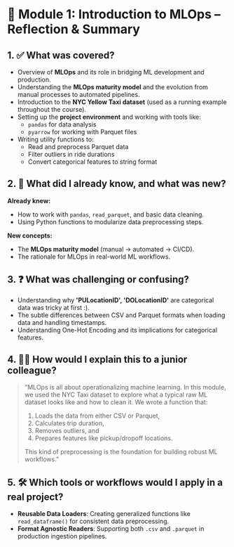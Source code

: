 
# 📘 Module 1: Introduction to MLOps – Reflection & Summary

## 1. ✅ What was covered?
- Overview of **MLOps** and its role in bridging ML development and production.
- Understanding the **MLOps maturity model** and the evolution from manual processes to automated pipelines.
- Introduction to the **NYC Yellow Taxi dataset** (used as a running example throughout the course).
- Setting up the **project environment** and working with tools like:
  - `pandas` for data analysis
  - `pyarrow` for working with Parquet files
- Writing utility functions to:
  - Read and preprocess Parquet data
  - Filter outliers in ride durations
  - Convert categorical features to string format

## 2. 🧠 What did I already know, and what was new?

**Already knew:**
- How to work with `pandas`, `read_parquet`, and basic data cleaning.
- Using Python functions to modularize data preprocessing steps.

**New concepts:**
- The **MLOps maturity model** (manual → automated → CI/CD).
- The rationale for MLOps in real-world ML workflows.

## 3. ❓ What was challenging or confusing?

- Understanding why **'PULocationID', 'DOLocationID'** are categorical data was tricky at first :).
- The subtle differences between CSV and Parquet formats when loading data and handling timestamps.
- Understanding One-Hot Encoding and its implications for categorical features.

## 4. 👨‍🏫 How would I explain this to a junior colleague?

> “MLOps is all about operationalizing machine learning. In this module, we used the NYC Taxi dataset to explore what a typical raw ML dataset looks like and how to clean it. We wrote a function that:
> 1. Loads the data from either CSV or Parquet,
> 3. Calculates trip duration,
> 4. Removes outliers, and
> 5. Prepares features like pickup/dropoff locations.
> 
> This kind of preprocessing is the foundation for building robust ML workflows.”

## 5. 🛠️ Which tools or workflows would I apply in a real project?

- **Reusable Data Loaders**: Creating generalized functions like `read_dataframe()` for consistent data preprocessing.
- **Format Agnostic Readers**: Supporting both `.csv` and `.parquet` in production ingestion pipelines.
